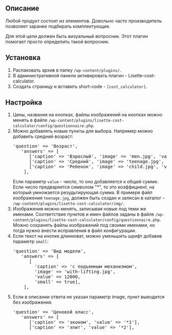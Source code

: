 Описание
---------
Любой продукт состоит из элементов. 
Довольно часто производитель позволяет заранее подбирать комплектующие. 

Для этой цели должен быть визуальный вопросник. 
Этот плагин помогает просто определить такой вопросник.

Установка
---------

1. Распаковать архив в папку <code>/wp-content/plugins/</code>.
2. В административной панели активировать плагин - Lisette-cost-calculator.
3. Создать страницу и вставить short-code - <code>[cost_calculator]</code>.

Настройка
---------

1. Цены, названия на кнопках, файлы изображений на кнопках можно менять
   в файле <code>/wp-content/plugins/lisette-cost-calculator/config/questionnaire.php</code>.
2. Можно добавлять новые пункты для выбора. Например можно добавить средний возраст:
   <pre>
   'question' => 'Возраст',
      'answers' => [
         ['caption' => 'Взрослый', 'image' => 'men.jpg', 'value' => '*1'],
         ['caption' => 'Средний', 'image' => 'teenage.jpg', 'value' => '*1.1'],
         ['caption' => 'Ребенок', 'image' => 'child.jpg', 'value' => '*1.3'],
       ],
   </pre>   
   Если параметр <code>value</code> - число, то оно добавляется к общей сумме.
   Если число предваряется символом "*", то это коэффициент, на который умножается резудьтирующая сумма.
   В примере файл изображения <code>teenage.jpg</code>, должен быть создан и записан в каталог - 
   <code>/wp-content/plugins/lisette-cost-calculator/img/</code>.
3. Изображения можно менять, записывая новые под теми же именами. 
   Соответствие пунктов и имен файлов заданы в файле 
   <code>/wp-content/plugins/lisette-cost-calculator/config/questionnaire.php</code>.
   Можно сохранять файлы изображений под своими именами, но тогда нужно внести исправления
   в файл конфигурации.
4. Если текст на кнопке длинноват, можно уменьшить шрифт добавив параметр <code>small</code>:
   <pre>
   'question' => 'Вид модели',
      'answers' => [
         [
           'caption' => 'с подъемным механизмом', 
           'image' => 'with-lifting.jpg', 
           'value' => 12000, 
           'small' => true],
       ],
   </pre>       
5. Если в описании ответа не указан параметр image, пункт выводится без изображения.
   <pre>
   'question' => 'Ценовой класс',
      'answers' => [
         ['caption' => 'эконом', 'value' => '*1'],
         ['caption' => 'элит', 'value' => '*2'],
   </pre>
